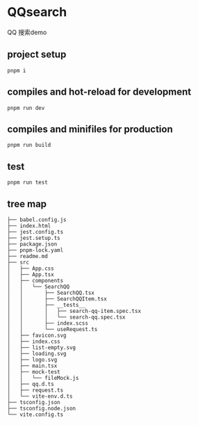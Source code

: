 # QQsearch
  QQ 搜索demo


## project setup
``` 
pnpm i
```

## compiles and hot-reload for development
```
pnpm run dev
```
## compiles and minifiles for production
```
pnpm run build
```
## test 
```
pnpm run test
```
## tree map
```
├── babel.config.js   
├── index.html
├── jest.config.ts
├── jest.setup.ts
├── package.json
├── pnpm-lock.yaml
├── readme.md
├── src
│   ├── App.css
│   ├── App.tsx
│   ├── components
│   │   └── SearchQQ
│   │       ├── SearchQQ.tsx
│   │       ├── SearchQQItem.tsx
│   │       ├── __tests__
│   │       │   ├── search-qq-item.spec.tsx
│   │       │   └── search-qq.spec.tsx
│   │       ├── index.scss
│   │       └── useRequest.ts
│   ├── favicon.svg
│   ├── index.css
│   ├── list-empty.svg
│   ├── loading.svg
│   ├── logo.svg
│   ├── main.tsx
│   ├── mock-test
│   │   └── fileMock.js
│   ├── qq.d.ts
│   ├── request.ts
│   └── vite-env.d.ts
├── tsconfig.json
├── tsconfig.node.json
└── vite.config.ts
```



